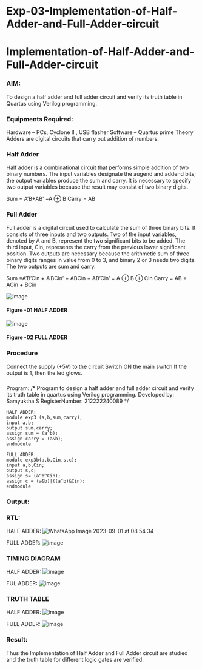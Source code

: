 # Exp-03-Implementation-of-Half-Adder-and-Full-Adder-circuit

# Implementation-of-Half-Adder-and-Full-Adder-circuit
### AIM:
To design a half adder and full adder circuit and verify its truth table in Quartus using Verilog programming.

### Equipments Required:
Hardware – PCs, Cyclone II , USB flasher
Software – Quartus prime
Theory
Adders are digital circuits that carry out addition of numbers.

### Half Adder
Half adder is a combinational circuit that performs simple addition of two binary numbers. The input variables designate the augend and addend bits; the output variables produce the sum and carry. It is necessary to specify two output variables because the result may consist of two binary digits.

Sum = A’B+AB’ =A ⊕ B Carry = AB

### Full Adder
Full adder is a digital circuit used to calculate the sum of three binary bits. It consists of three inputs and two outputs. Two of the input variables, denoted by A and B, represent the two significant bits to be added. The third input, Cin, represents the carry from the previous lower significant position. Two outputs are necessary because the arithmetic sum of three binary digits ranges in value from 0 to 3, and binary 2 or 3 needs two digits. The two outputs are sum and carry.

Sum =A’B’Cin + A’BCin’ + ABCin + AB’Cin’ = A ⊕ B ⊕ Cin Carry = AB + ACin + BCin

 ![image](https://user-images.githubusercontent.com/36288975/163552156-a13e5a56-c638-4110-97d9-8896907c8d25.png)

#### Figure -01 HALF ADDER 


![image](https://user-images.githubusercontent.com/36288975/163552057-b3547877-6d07-45b4-b7e0-bcfebfad9e1d.png)

#### Figure -02 FULL ADDER 

### Procedure

Connect the supply (+5V) to the circuit
Switch ON the main switch
If the output is 1, then the led glows.
### 
Program:
/*
Program to design a half adder and full adder circuit and verify its truth table in quartus using Verilog programming.
Developed by: Samyuktha S
RegisterNumber:  212222240089
*/
```
HALF ADDER:
module exp3 (a,b,sum,carry);
input a,b;
output sum,carry;
assign sum = (a^b);
assign carry = (a&b);
endmodule

FULL ADDER:
module exp3b(a,b,Cin,s,c);
input a,b,Cin;
output s,c;
assign s= (a^b^Cin);
assign c = (a&b)|((a^b)&Cin);
endmodule
```
### Output:
### RTL:
HALF ADDER:
![WhatsApp Image 2023-09-01 at 08 54 34](https://github.com/SamyukthaSreenivasan/Exp-02-Implementation-of-Half-Adder-and-Full-Adder-circuit/assets/119475703/a2513833-ef7e-4341-9ce5-9cfc8affac4f)

FULL ADDER:
![image](https://github.com/SamyukthaSreenivasan/Exp-02-Implementation-of-Half-Adder-and-Full-Adder-circuit/assets/119475703/baa49550-bd95-42f3-ab2c-0fed4ff5123f)


### TIMING DIAGRAM
HALF ADDER:
![image](https://github.com/SamyukthaSreenivasan/Exp-02-Implementation-of-Half-Adder-and-Full-Adder-circuit/assets/119475703/5c7cfdec-d00e-4c04-b897-339c5ab0bcbc)


FUL ADDER:
![image](https://github.com/SamyukthaSreenivasan/Exp-02-Implementation-of-Half-Adder-and-Full-Adder-circuit/assets/119475703/eed0a60f-325f-4555-b838-16a1e59917f9)



### TRUTH TABLE 
HALF ADDER:
![image](https://github.com/SamyukthaSreenivasan/Exp-02-Implementation-of-Half-Adder-and-Full-Adder-circuit/assets/119475703/e40f17bc-1020-4067-b374-ef453392af34)

FULL ADDER:
![image](https://github.com/SamyukthaSreenivasan/Exp-02-Implementation-of-Half-Adder-and-Full-Adder-circuit/assets/119475703/1ecaa9c5-f019-49a0-84ac-faa1982e58fb)

### Result:
Thus the Implementation of Half Adder and Full Adder circuit are studied and the truth table for different logic gates are verified.
